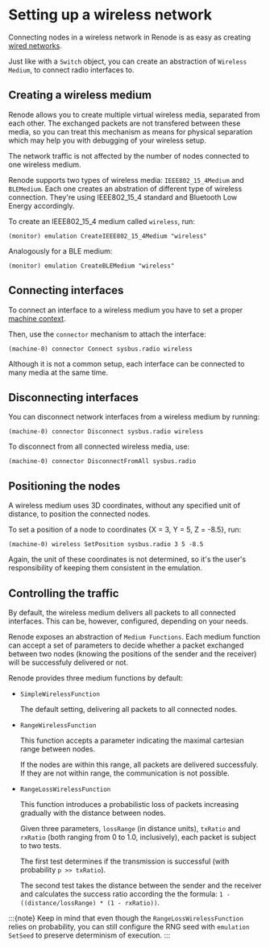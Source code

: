 # Setting up a wireless network

Connecting nodes in a wireless network in Renode is as easy as creating [wired networks](./wired.md).

Just like with a `Switch` object, you can create an abstraction of `Wireless Medium`, to connect radio interfaces to.

## Creating a wireless medium

Renode allows you to create multiple virtual wireless media, separated from each other.
The exchanged packets are not transfered between these media, so you can treat this mechanism as means for physical separation which may help you with debugging of your wireless setup.

The network traffic is not affected by the number of nodes connected to one wireless medium.

Renode supports two types of wireless media: `IEEE802_15_4Medium` and `BLEMedium`.
Each one creates an abstration of different type of wireless connection. They\'re using IEEE802_15_4 standard and Bluetooth Low Energy accordingly.

To create an IEEE802_15_4 medium called `wireless`, run:

```
(monitor) emulation CreateIEEE802_15_4Medium "wireless"
```

Analogously for a BLE medium:

```
(monitor) emulation CreateBLEMedium "wireless"
```

## Connecting interfaces

To connect an interface to a wireless medium you have to set a proper [machine context](../basic/machines.md#switching-between-machines).

Then, use the `connector` mechanism to attach the interface:

```
(machine-0) connector Connect sysbus.radio wireless
```

Although it is not a common setup, each interface can be connected to many media at the same time.

## Disconnecting interfaces

You can disconnect network interfaces from a wireless medium by running:

```
(machine-0) connector Disconnect sysbus.radio wireless
```

To disconnect from all connected wireless media, use:

```
(machine-0) connector DisconnectFromAll sysbus.radio
```

## Positioning the nodes

A wireless medium uses 3D coordinates, without any specified unit of distance, to position the connected nodes.

To set a position of a node to coordinates {X = 3, Y = 5, Z = -8.5}, run:

```
(machine-0) wireless SetPosition sysbus.radio 3 5 -8.5
```

Again, the unit of these coordinates is not determined, so it's the user's responsibility of keeping them consistent in the emulation.

## Controlling the traffic

By default, the wireless medium delivers all packets to all connected interfaces.
This can be, however, configured, depending on your needs.

Renode exposes an abstraction of `Medium Functions`.
Each medium function can accept a set of parameters to decide whether a packet exchanged between two nodes (knowing the positions of the sender and the receiver) will be successfuly delivered or not.

Renode provides three medium functions by default:

- `SimpleWirelessFunction`

  The default setting, delivering all packets to all connected nodes.

- `RangeWirelessFunction`

  This function accepts a parameter indicating the maximal cartesian range between nodes.

  If the nodes are within this range, all packets are delivered successfuly.
  If they are not within range, the communication is not possible.

- `RangeLossWirelessFunction`

  This function introduces a probabilistic loss of packets increasing gradually with the distance between nodes.

  Given three parameters, `lossRange` (in distance units), `txRatio` and `rxRatio` (both ranging from 0 to 1.0, inclusively), each packet is subject to two tests.

  The first test determines if the transmission is successful (with probability `p >> txRatio`).

  The second test takes the distance between the sender and the receiver and calculates the success ratio according the the formula: `1 - ((distance/lossRange) * (1 - rxRatio))`.

:::{note}
Keep in mind that even though the `RangeLossWirelessFunction` relies on probability, you can still configure the RNG seed with `emulation SetSeed` to preserve determinism of execution.
:::

